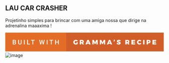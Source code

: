 ## LAU CAR CRASHER
Projetinho simples para brincar com uma amiga nossa que dirige na adrenalina maaaxima !


![image](https://github.com/BraveUX/for-the-badge/blob/master/src/images/badges/built-with-grammas-recipe.svg)
![image](https://github.com/DanLucena/LauCarCrasher/assets/65476208/239d0b09-041b-4c16-b667-fd045c157dd2)



